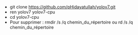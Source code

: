 - git clone https://github.com/pHidayatullah/yolov7.git
- ren yolov7 yolov7-cpu
- cd yolov7-cpu
- Pour supprimer : rmdir /s /q chemin_du_répertoire ou rd /s /q chemin_du_répertoire



